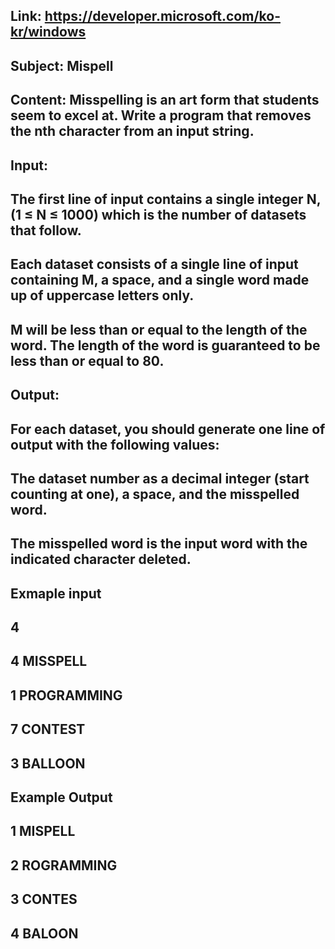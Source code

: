 ## Link: https://developer.microsoft.com/ko-kr/windows
## Subject: Mispell
## Content: Misspelling is an art form that students seem to excel at. Write a program that removes the nth character from an input string.
## Input: 
##   The first line of input contains a single integer N, (1 ≤ N ≤ 1000) which is the number of datasets that follow.
##   Each dataset consists of a single line of input containing M, a space, and a single word made up of uppercase letters only. 
##   M will be less than or equal to the length of the word. The length of the word is guaranteed to be less than or equal to 80.
## Output: 
##   For each dataset, you should generate one line of output with the following values: 
##   The dataset number as a decimal integer (start counting at one), a space, and the misspelled word. 
##   The misspelled word is the input word with the indicated character deleted.

## Exmaple input
## 4
## 4 MISSPELL
## 1 PROGRAMMING
## 7 CONTEST
## 3 BALLOON

## Example Output
## 1 MISPELL
## 2 ROGRAMMING
## 3 CONTES
## 4 BALOON